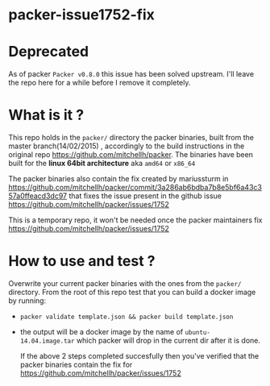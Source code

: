 packer-issue1752-fix
===

# Deprecated
As of packer `Packer v0.8.0` this issue has been solved upstream.
I'll leave the repo here for a while before I remove it completely.


# What is it ?
  This repo holds in the `packer/` directory the packer binaries, built from the master branch(14/02/2015) , accordingly to the build instructions in the original repo https://github.com/mitchellh/packer.
  The binaries have been built for the **linux 64bit architecture** aka `amd64` or `x86_64`

  The packer binaries also contain the fix created by mariussturm in https://github.com/mitchellh/packer/commit/3a286ab6bdba7b8e5bf6a43c357a0ffeacd3dc97 that fixes the issue present in the github issue https://github.com/mitchellh/packer/issues/1752  

  This is a temporary repo, it won't be needed once the packer maintainers fix https://github.com/mitchellh/packer/issues/1752  

# How to use and test ?
  Overwrite your current packer binaries with the ones from the `packer/` directory.
  From the root of this repo test that you can build a docker image by running:
- `packer validate template.json && packer build template.json`
- the output will be a docker image by the name of `ubuntu-14.04.image.tar` which packer will drop in the current dir after it is done.

  If the above 2 steps completed succesfully then you've verified that the packer binaries contain the fix for https://github.com/mitchellh/packer/issues/1752
